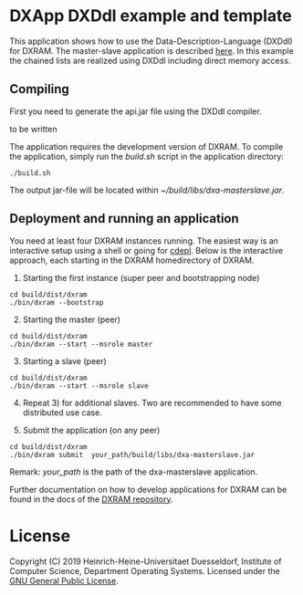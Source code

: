 # DXApp DXDdl example and template
This application shows how to use the Data-Description-Language (DXDdl) for DXRAM.
The master-slave application is described [here](https://github.com/hhu-bsinfo/dxapps/tree/development/dxa-masterslave). 
In this example the chained lists are realized using DXDdl including direct memory access.

## Compiling
First you need to generate the api.jar file using the DXDdl compiler.

to be written

The application requires the development version of DXRAM. To compile the application, simply run the *build.sh* script
in the application directory:
```
./build.sh
```
The output jar-file will be located within *~/build/libs/dxa-masterslave.jar*.

## Deployment and running an application
You need at least four DXRAM instances running. The easiest way is an interactive setup using a shell or going for
[cdepl](https://github.com/hhu-bsinfo/cdepl). Below is the interactive approach, each starting in the DXRAM homedirectory
of DXRAM.
1) Starting the first instance (super peer and bootstrapping node)
```
cd build/dist/dxram
./bin/dxram --bootstrap
```

2) Starting the master (peer)
```
cd build/dist/dxram
./bin/dxram --start --msrole master
```

3) Starting a slave (peer)
```
cd build/dist/dxram
./bin/dxram --start --msrole slave
```

4) Repeat 3) for additional slaves. Two are recommended to have some distributed use case.

5) Submit the application (on any peer)
```
cd build/dist/dxram
./bin/dxram submit  your_path/build/libs/dxa-masterslave.jar
```

Remark: *your_path* is the path of the dxa-masterslave application.

Further documentation on how to develop applications for DXRAM can be
found in the docs of the [DXRAM repository](https://github.com/hhu-bsinfo/dxram/).

# License
Copyright (C) 2019 Heinrich-Heine-Universitaet Duesseldorf, Institute of Computer Science, Department Operating Systems.
Licensed under the [GNU General Public License](LICENSE.md).
